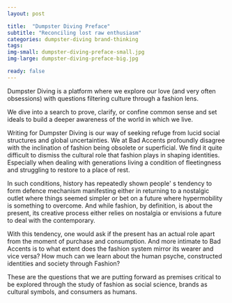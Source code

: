 ```yaml
---
layout: post

title:  "Dumpster Diving Preface"
subtitle: "Reconciling lost raw enthusiasm"
categories: dumpster-diving brand-thinking
tags: 
img-small: dumpster-diving-preface-small.jpg
img-large: dumpster-diving-preface-big.jpg

ready: false
---
```


Dumpster Diving is a platform where we explore our love (and very often obsessions) with questions filtering culture through a fashion lens.
<!--more-->
We dive into a search to prove, clarify, or confine common sense and set ideals to build a deeper awareness of the world in which we live.     

Writing for Dumpster Diving is our way of seeking refuge from lucid social structures and global uncertainties. We at Bad Accents profoundly disagree with the inclination of fashion being obsolete or superficial. We find it quite difficult to dismiss the cultural role that fashion plays in shaping identities. Especially when dealing with generations living a condition of fleetingness and struggling to restore to a place of rest. 

In such conditions, history has repeatedly shown people' s tendency to form defence mechanism manifesting either in returning to a nostalgic outlet where things seemed simpler or bet on a future where hypermobility is something to overcome. And while fashion, by definition, is about the present, its creative process either relies on nostalgia or envisions a future to deal with the contemporary. 

With this tendency, one would ask if the present has an actual role apart from the moment of purchase and consumption. And more intimate to Bad Accents is to what extent does the fashion system mirror its wearer and vice versa? How much can we learn about the human psyche, constructed identities and society through Fashion?  

These are the questions that we are putting forward as premises critical to be explored through the study of fashion as social science, brands as cultural symbols, and consumers as humans.

